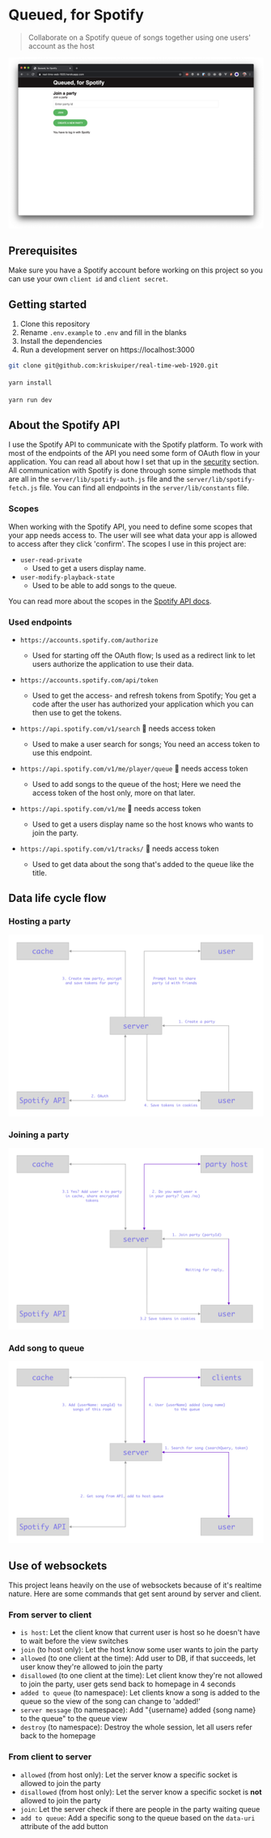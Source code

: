 # Queued, for Spotify
> Collaborate on a Spotify queue of songs together using one users' account as the host

![Homepage](assets/queued-homepage.png)

## Prerequisites
Make sure you have a Spotify account before working on this project so you can use your own `client id` and `client secret`.

## Getting started
1. Clone this repository
2. Rename `.env.example` to `.env` and fill in the blanks
3. Install the dependencies
4. Run a development server on https://localhost:3000

```bash
git clone git@github.com:kriskuiper/real-time-web-1920.git

yarn install

yarn run dev
```

## About the Spotify API
I use the Spotify API to communicate with the Spotify platform. To work with most of the endpoints of the API you need some form of OAuth flow in your application. You can read all about how I set that up in the [security](#security) section. All communication with Spotify is done through some simple methods that are all in the `server/lib/spotify-auth.js` file and the `server/lib/spotify-fetch.js` file. You can find all endpoints in the `server/lib/constants` file.

### Scopes
When working with the Spotify API, you need to define some scopes that your app needs access to. The user will see what data your app is allowed to access after they click 'confirm'. The scopes I use in this project are:
- `user-read-private`
	- Used to get a users display name.
- `user-modify-playback-state`
	- Used to be able to add songs to the queue.

You can read more about the scopes in the [Spotify API docs](https://developer.spotify.com/documentation/general/guides/scopes/).

### Used endpoints
- `https://accounts.spotify.com/authorize`
	- Used for starting off the OAuth flow; Is used as a redirect link to let users authorize the application to use their data.

- `https://accounts.spotify.com/api/token`
	- Used to get the access- and refresh tokens from Spotify; You get a code after the user has authorized your application which you can then use to get the tokens.

- `https://api.spotify.com/v1/search` :key: needs access token
	- Used to make a user search for songs; You need an access token to use this endpoint.

- `https://api.spotify.com/v1/me/player/queue` :key: needs access token
	- Used to add songs to the queue of the host; Here we need the access token of the host only, more on that later.

- `https://api.spotify.com/v1/me` :key: needs access token
	- Used to get a users display name so the host knows who wants to join the party.

- `https://api.spotify.com/v1/tracks/` :key: needs access token
	- Used to get data about the song that's added to the queue like the title.


## Data life cycle flow
### Hosting a party
![Hosting a party life cycle](assets/hosting-a-party.png)

### Joining a party
![Joining a party](assets/joining-a-party.png)

### Add song to queue
![Add song to queue](assets/add-song-to-queue.png)

## Use of websockets
This project leans heavily on the use of websockets because of it's realtime nature. Here are some commands that get sent around by server and client.

### From server to client
- `is host`: Let the client know that current user is host so he doesn't have to wait before the view switches
- `join` (to host only): Let the host know some user wants to join the party
- `allowed` (to one client at the time): Add user to DB, if that succeeds, let user know they're allowed to join the party
- `disallowed` (to one client at the time): Let client know they're not allowed to join the party, user gets send back to homepage in 4 seconds
- `added to queue` (to namespace): Let clients know a song is added to the queue so the view of the song can change to 'added!'
- `server message` (to namespace): Add "{username} added {song name} to the queue" to the queue view
- `destroy` (to namespace): Destroy the whole session, let all users refer back to the homepage

### From client to server
- `allowed` (from host only): Let the server know a specific socket is allowed to join the party
- `disallowed` (from host only): Let the server know a specific socket is **not** allowed to join the party
- `join`: Let the server check if there are people in the party waiting queue
- `add to queue`: Add a specific song to the queue based on the `data-uri` attribute of the add button
